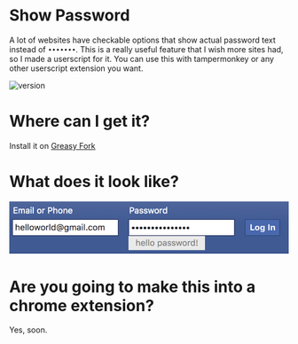 # Show Password
A lot of websites have checkable options that show actual password text instead of `•••••••`. This is a really useful feature that I wish more sites had, so I made a userscript for it. You can use this with tampermonkey or any other userscript extension you want.

![version](https://img.shields.io/badge/Version-0.6-green)
 
 
# Where can I get it?
Install it on [Greasy Fork](https://greasyfork.org/en/scripts/392277-show-pw-everywhere)
 
# What does it look like?
![Example](https://raw.githubusercontent.com/djru/show_pw/master/example2.png)

# Are you going to make this into a chrome extension?
Yes, soon.
